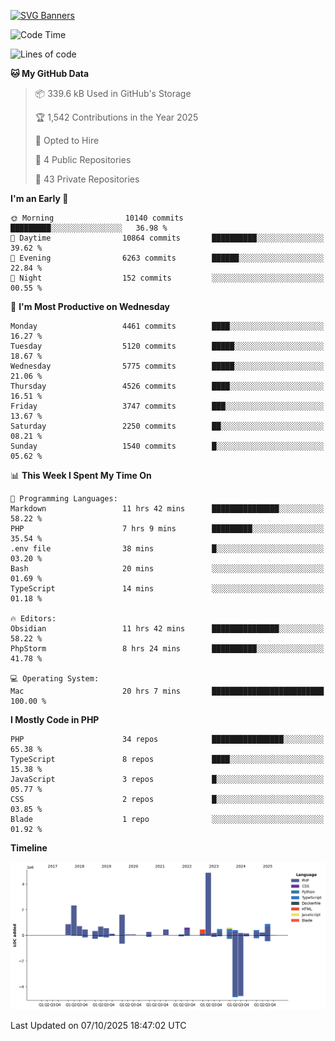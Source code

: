 [![SVG Banners](https://svg-banners.vercel.app/api?type=glitch&text1=Gere_Lajos%F0%9F%92%BB&width=800&height=400)](https://github.com/Akshay090/svg-banners)

<!--START_SECTION:waka-->
![Code Time](http://img.shields.io/badge/Code%20Time-2%2C904%20hrs%2039%20mins-blue)

![Lines of code](https://img.shields.io/badge/From%20Hello%20World%20I%27ve%20Written-17.7%20million%20lines%20of%20code-blue)

**🐱 My GitHub Data** 

> 📦 339.6 kB Used in GitHub's Storage 
 > 
> 🏆 1,542 Contributions in the Year 2025
 > 
> 💼 Opted to Hire
 > 
> 📜 4 Public Repositories 
 > 
> 🔑 43 Private Repositories 
 > 
**I'm an Early 🐤** 

```text
🌞 Morning                10140 commits       █████████░░░░░░░░░░░░░░░░   36.98 % 
🌆 Daytime                10864 commits       ██████████░░░░░░░░░░░░░░░   39.62 % 
🌃 Evening                6263 commits        ██████░░░░░░░░░░░░░░░░░░░   22.84 % 
🌙 Night                  152 commits         ░░░░░░░░░░░░░░░░░░░░░░░░░   00.55 % 
```
📅 **I'm Most Productive on Wednesday** 

```text
Monday                   4461 commits        ████░░░░░░░░░░░░░░░░░░░░░   16.27 % 
Tuesday                  5120 commits        █████░░░░░░░░░░░░░░░░░░░░   18.67 % 
Wednesday                5775 commits        █████░░░░░░░░░░░░░░░░░░░░   21.06 % 
Thursday                 4526 commits        ████░░░░░░░░░░░░░░░░░░░░░   16.51 % 
Friday                   3747 commits        ███░░░░░░░░░░░░░░░░░░░░░░   13.67 % 
Saturday                 2250 commits        ██░░░░░░░░░░░░░░░░░░░░░░░   08.21 % 
Sunday                   1540 commits        █░░░░░░░░░░░░░░░░░░░░░░░░   05.62 % 
```


📊 **This Week I Spent My Time On** 

```text
💬 Programming Languages: 
Markdown                 11 hrs 42 mins      ███████████████░░░░░░░░░░   58.22 % 
PHP                      7 hrs 9 mins        █████████░░░░░░░░░░░░░░░░   35.54 % 
.env file                38 mins             █░░░░░░░░░░░░░░░░░░░░░░░░   03.20 % 
Bash                     20 mins             ░░░░░░░░░░░░░░░░░░░░░░░░░   01.69 % 
TypeScript               14 mins             ░░░░░░░░░░░░░░░░░░░░░░░░░   01.18 % 

🔥 Editors: 
Obsidian                 11 hrs 42 mins      ███████████████░░░░░░░░░░   58.22 % 
PhpStorm                 8 hrs 24 mins       ██████████░░░░░░░░░░░░░░░   41.78 % 

💻 Operating System: 
Mac                      20 hrs 7 mins       █████████████████████████   100.00 % 
```

**I Mostly Code in PHP** 

```text
PHP                      34 repos            ████████████████░░░░░░░░░   65.38 % 
TypeScript               8 repos             ████░░░░░░░░░░░░░░░░░░░░░   15.38 % 
JavaScript               3 repos             █░░░░░░░░░░░░░░░░░░░░░░░░   05.77 % 
CSS                      2 repos             █░░░░░░░░░░░░░░░░░░░░░░░░   03.85 % 
Blade                    1 repo              ░░░░░░░░░░░░░░░░░░░░░░░░░   01.92 % 
```



**Timeline**

![Lines of Code chart](https://raw.githubusercontent.com/gere-lajos/gere-lajos/main/assets/bar_graph.png)


 Last Updated on 07/10/2025 18:47:02 UTC
<!--END_SECTION:waka-->
